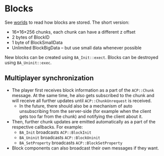 # Blocks

See [worlds](worlds.md) to read how blocks are stored. The short version:

* 16×16×256 chunks, each chunk can have a different z offset
* 2 bytes of BlockID
* 1 byte of BlockSmallData
* Unlimited BlockBigData – but use small data whenever possible

New blocks can be created using `BA_Init::exect`. Blocks can be destroyed using `BA_Uninit::exec`.

## Multiplayer synchronization

* The player first receives block information as a part of the `ACP::Chunk` message. At the same time, he also gets subscribed to the chunk and will receive all further updates until `ACP::ChunkUnrequest` is received.
  * In the future, there should also be a mechanism of auto unsubscribing from the server-side (for example when the client gets too far from the chunk) and notifying the client about it.
* Then, further chunk updates are emitted automatically as a part of the respective callbacks. For example:
  * `BA_Init` broadcasts `ACP::BlockInit`
  * `BA_Uninit` broadcasts `ACP::BlockUninit`
  * `BA_SetProperty` broadcasts `ACP::BlockSetProperty`
* Block components can also broadcast their own messages if they want.